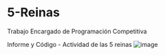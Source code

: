 # 5-Reinas
Trabajo Encargado de Programación Competitiva

Informe y Código - Actividad de las 5 reinas
![image](https://github.com/OliverChoque/5-Reinas/assets/119943824/c05fe882-ac5a-4352-968d-c578cd1bbc1e)
